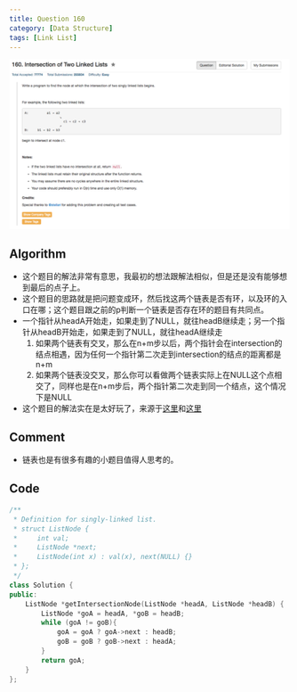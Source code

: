 ```yaml
---
title: Question 160
category: [Data Structure]
tags: [Link List]
---
```


![Description](../Assets/Figure/question160.png)

## Algorithm 

- 这个题目的解法非常有意思，我最初的想法跟解法相似，但是还是没有能够想到最后的点子上。
- 这个题目的思路就是把问题变成环，然后找这两个链表是否有环，以及环的入口在哪；这个题目跟之前的p判断一个链表是否存在环的题目有共同点。
- 一个指针从headA开始走，如果走到了NULL，就往headB继续走；另一个指针从headB开始走，如果走到了NULL，就往headA继续走
    1. 如果两个链表有交叉，那么在n+m步以后，两个指针会在intersection的结点相遇，因为任何一个指针第二次走到intersection的结点的距离都是n+m
    2. 如果两个链表没交叉，那么你可以看做两个链表实际上在NULL这个点相交了，同样也是在n+m步后，两个指针第二次走到同一个结点，这个情况下是NULL
- 这个题目的解法实在是太好玩了，来源于[这里](https://leetcode.com/discuss/88940/simple-c-solution-5-lines)和[这里](https://leetcode.com/discuss/31067/share-my-simple-java-solution-o-n-time-o-1-space)

## Comment

- 链表也是有很多有趣的小题目值得人思考的。

## Code

```c++
/**
 * Definition for singly-linked list.
 * struct ListNode {
 *     int val;
 *     ListNode *next;
 *     ListNode(int x) : val(x), next(NULL) {}
 * };
 */
class Solution {
public:
    ListNode *getIntersectionNode(ListNode *headA, ListNode *headB) {
        ListNode *goA = headA, *goB = headB;
        while (goA != goB){
            goA = goA ? goA->next : headB;
            goB = goB ? goB->next : headA;
        }
        return goA;
    }
};
```